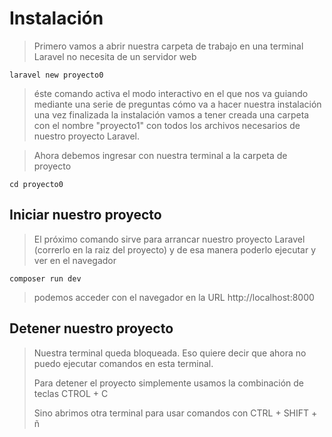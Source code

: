 # Instalación

> Primero vamos a abrir nuestra carpeta de trabajo en una terminal
> Laravel no necesita de un servidor web

    laravel new proyecto0  

> éste comando activa el modo interactivo en el que nos va guiando mediante una serie de preguntas cómo va a hacer nuestra instalación
> una vez finalizada la instalación vamos a tener creada una carpeta con el nombre "proyecto1" con todos los archivos necesarios de nuestro proyecto Laravel. 

> Ahora debemos ingresar con nuestra terminal a la carpeta de proyecto

    cd proyecto0  

## Iniciar nuestro proyecto
> El próximo comando sirve para arrancar nuestro proyecto Laravel (correrlo en la raiz del proyecto) y de esa manera poderlo ejecutar y ver en el navegador

    composer run dev  

> podemos acceder con el navegador en la URL http://localhost:8000

## Detener nuestro proyecto
> Nuestra terminal queda bloqueada. Eso quiere decir que ahora no puedo ejecutar comandos en esta terminal.
> 
> Para detener el proyecto simplemente usamos la combinación de teclas 
> CTROL + C
>
> Sino abrimos otra terminal para usar comandos con
> CTRL + SHIFT + ñ
